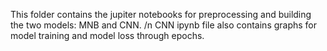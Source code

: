 This folder contains the jupiter notebooks for preprocessing and building the two models: MNB and CNN. /n
CNN ipynb file also contains graphs for model training and model loss through epochs.
